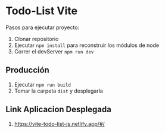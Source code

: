 # Todo-List Vite

Pasos para ejecutar proyecto:

1. Clonar repositorio
2. Ejecutar `npm install` para reconstruir los módulos de node
3. Correr el devServer `npm run dev`

## Producción

1. Ejecutar `npm run build`
2. Tomar la carpeta `dist` y desplegarla

## Link Aplicacion Desplegada

1. https://vite-todo-list-js.netlify.app/#/
